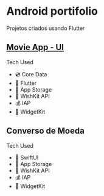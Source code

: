 # Android portifolio

Projetos criados usando Flutter

## [Movie App - UI]([https://github.com/Marbarret/vai_chover](https://github.com/Marbarret/flutter_movie_app)) ###

Tech Used

* 💿 Core Data
* 🎨 Flutter
* 🏦 App Storage
* 🎁 WishKit API
* 💰 IAP
* 📲 WidgetKit


## Converso de Moeda ###

Tech Used

* 🎨 SwiftUI
* 🏦 App Storage
* 🎁 WishKit API
* 💰 IAP
* 📲 WidgetKit
